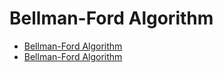 # Bellman-Ford Algorithm

- [Bellman-Ford Algorithm](https://www.programiz.com/dsa/bellman-ford-algorithm)
- [Bellman-Ford Algorithm](https://www.geeksforgeeks.org/bellman-ford-algorithm-dp-23/)
